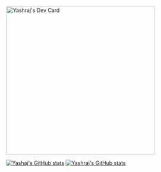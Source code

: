 ### 

<!--
**Yashraj0405/Yashraj0405** is a ✨ _special_ ✨ repository because its `README.md` (this file) appears on your GitHub profile.

Here are some ideas to get you started:

- 🔭 I’m currently working on ...
- 🌱 I’m currently learning ...
- 👯 I’m looking to collaborate on ...
- 🤔 I’m looking for help with ...
- 💬 Ask me about ...
- 📫 How to reach me: ...
- 😄 Pronouns: ...
- ⚡ Fun fact: ...
-->
<a href="https://app.daily.dev/yashraj_24"><img src="https://api.daily.dev/devcards/204789c8b56745db94ec4ee658e2efdc.png?r=5hx" width="400" alt="Yashraj's Dev Card"/></a>

[![Yashaj's GitHub stats](https://github-readme-stats.vercel.app/api?username=Yashraj0405&show_icons=true&theme=synthwave)](https://github.com/anuraghazra/github-readme-stats)
[![Yashraj's GitHub stats](https://github-readme-stats.vercel.app/api/top-langs/?username=Karansidds&show_icons=true&theme=synthwave)](https://github.com/anuraghazra/github-readme-stats)


